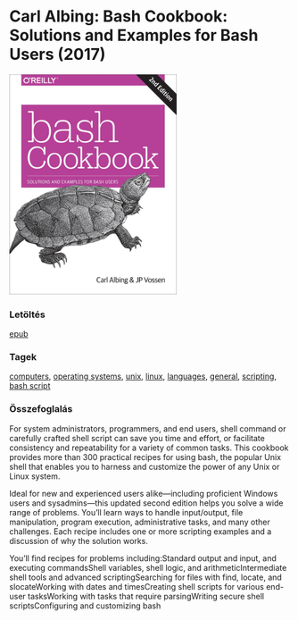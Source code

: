 # <a name="id_12">Carl Albing: Bash Cookbook: Solutions and Examples for Bash Users (2017)</a>
<img src="https://github.com/BercziSandor/calibre_lib/raw/main/libs/prog/Carl%20Albing/Bash%20Cookbook_%20Solutions%20and%20Example%20%2812%29/cover.jpg" alt="cover" width="300"/>

### Letöltés
[epub](https://github.com/BercziSandor/calibre_lib/raw/main/libs/prog/Carl%20Albing/Bash%20Cookbook_%20Solutions%20and%20Example%20%2812%29/Bash%20Cookbook_%20Solutions%20and%20Ex%20-%20Carl%20Albing.epub)

### Tagek
[computers](https://github.com/berczisandor/calibre_lib/blob/main/libs/main/_tags/computers.md), [operating systems](https://github.com/berczisandor/calibre_lib/blob/main/libs/main/_tags/operating%20systems.md), [unix](https://github.com/berczisandor/calibre_lib/blob/main/libs/main/_tags/unix.md), [linux](https://github.com/berczisandor/calibre_lib/blob/main/libs/main/_tags/linux.md), [languages](https://github.com/berczisandor/calibre_lib/blob/main/libs/main/_tags/languages.md), [general](https://github.com/berczisandor/calibre_lib/blob/main/libs/main/_tags/general.md), [scripting](https://github.com/berczisandor/calibre_lib/blob/main/libs/main/_tags/scripting.md), [bash script](https://github.com/berczisandor/calibre_lib/blob/main/libs/main/_tags/bash%20script.md)

### Összefoglalás
<div>
<p>For system administrators, programmers, and end users, shell command or carefully crafted shell script can save you time and effort, or facilitate consistency and repeatability for a variety of common tasks. This cookbook provides more than 300 practical recipes for using bash, the popular Unix shell that enables you to harness and customize the power of any Unix or Linux system. </p>
<p>Ideal for new and experienced users alike—including proficient Windows users and sysadmins—this updated second edition helps you solve a wide range of problems. You’ll learn ways to handle input/output, file manipulation, program execution, administrative tasks, and many other challenges. Each recipe includes one or more scripting examples and a discussion of why the solution works. </p>
<p>You’ll find recipes for problems including:Standard output and input, and executing commandsShell variables, shell logic, and arithmeticIntermediate shell tools and advanced scriptingSearching for files with find, locate, and slocateWorking with dates and timesCreating shell scripts for various end-user tasksWorking with tasks that require parsingWriting secure shell scriptsConfiguring and customizing bash</p></div>



